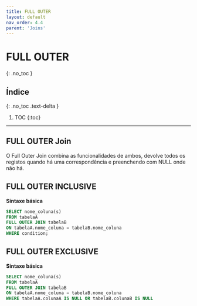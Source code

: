 ```yaml
---
title: FULL OUTER
layout: default
nav_order: 4.4
parent: 'Joins'
---
```




# FULL OUTER
{: .no_toc }

## Índice
{: .no_toc .text-delta }

1. TOC
{:toc}

---

## FULL OUTER Join

O Full Outer Join combina as funcionalidades de ambos, devolve todos os registos quando há uma correspondência e preenchendo com NULL onde não há.

## FULL OUTER INCLUSIVE

**Sintaxe básica**

```sql
SELECT nome_coluna(s)
FROM tabelaA
FULL OUTER JOIN tabelaB
ON tabelaA.nome_coluna = tabelaB.nome_coluna
WHERE condition; 
```

## FULL OUTER EXCLUSIVE

**Sintaxe básica**

```sql
SELECT nome_coluna(s)
FROM tabelaA
FULL OUTER JOIN tabelaB
ON tabelaA.nome_coluna = tabelaB.nome_coluna
WHERE tabelaA.colunaA IS NULL OR tabelaB.colunaB IS NULL 
```

<br>